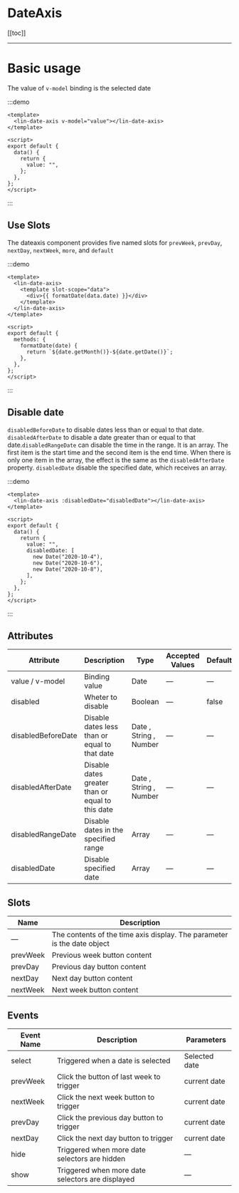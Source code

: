 # DateAxis

[[toc]]

---

# Basic usage

The value of `v-model` binding is the selected date

:::demo

```vue
<template>
  <lin-date-axis v-model="value"></lin-date-axis>
</template>

<script>
export default {
  data() {
    return {
      value: "",
    };
  },
};
</script>
```

:::

## Use Slots

The dateaxis component provides five named slots for `prevWeek`, `prevDay`, `nextDay`, `nextWeek`, `more`, and `default`

:::demo

```vue
<template>
  <lin-date-axis>
    <template slot-scope="data">
      <div>{{ formatDate(data.date) }}</div>
    </template>
  </lin-date-axis>
</template>

<script>
export default {
  methods: {
    formatDate(date) {
      return `${date.getMonth()}-${date.getDate()}`;
    },
  },
};
</script>
```

:::

## Disable date

`disabledBeforeDate` to disable dates less than or equal to that date. `disabledAfterDate` to disable a date greater than or equal to that date.`disabledRangeDate` can disable the time in the range. It is an array. The first item is the start time and the second item is the end time. When there is only one item in the array, the effect is the same as the `disabledAfterDate` property. `disabledDate` disable the specified date, which receives an array.

:::demo

```vue
<template>
  <lin-date-axis :disabledDate="disabledDate"></lin-date-axis>
</template>

<script>
export default {
  data() {
    return {
      value: "",
      disabledDate: [
        new Date("2020-10-4"),
        new Date("2020-10-6"),
        new Date("2020-10-8"),
      ],
    };
  },
};
</script>
```

:::

## Attributes

| Attribute          | Description                                      | Type                   | Accepted Values | Default |
| ------------------ | ------------------------------------------------ | ---------------------- | --------------- | ------- |
| value / v-model    | Binding value                                    | Date                   | —               | —       |
| disabled           | Wheter to disable                                | Boolean                | —               | false   |
| disabledBeforeDate | Disable dates less than or equal to that date    | Date , String , Number | —               | —       |
| disabledAfterDate  | Disable dates greater than or equal to this date | Date , String , Number | —               | —       |
| disabledRangeDate  | Disable dates in the specified range             | Array                  | —               | —       |
| disabledDate       | Disable specified date                           | Array                  | —               | —       |

## Slots

| Name     | Description                                                             |
| -------- | ----------------------------------------------------------------------- |
| —        | The contents of the time axis display. The parameter is the date object |
| prevWeek | Previous week button content                                            |
| prevDay  | Previous day button content                                             |
| nextDay  | Next day button content                                                 |
| nextWeek | Next week button content                                                |

## Events

| Event Name | Description                                      | Parameters    |
| ---------- | ------------------------------------------------ | ------------- |
| select     | Triggered when a date is selected                | Selected date |
| prevWeek   | Click the button of last week to trigger         | current date  |
| nextWeek   | Click the next week button to trigger            | current date  |
| prevDay    | Click the previous day button to trigger         | current date  |
| nextDay    | Click the next day button to trigger             | current date  |
| hide       | Triggered when more date selectors are hidden    | —             |
| show       | Triggered when more date selectors are displayed | —             |
